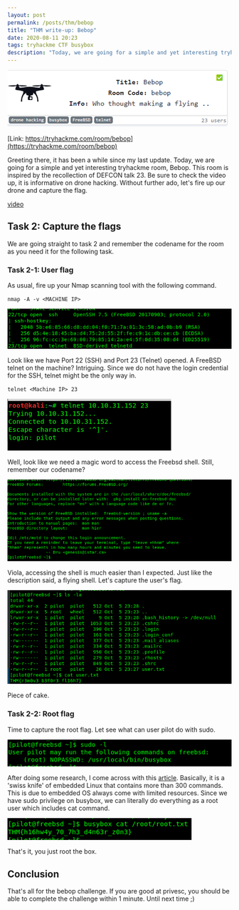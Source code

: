 ```yaml
---
layout: post
permalink: /posts/thm/bebop
title: "THM write-up: Bebop"
date: 2020-08-11 20:23
tags: tryhackme CTF busybox
description: "Today, we are going for a simple and yet interesting tryhackme room, Bebop. This room is inspired by the recollection of DEFCON talk 23"
---
```


![titlecard](/assets/images/THM/2020-08-11-bebop/1.png)

[Link: https://tryhackme.com/room/bebop](https://tryhackme.com/room/bebop)

Greeting there, it has been a while since my last update. Today, we are going for a simple and yet interesting tryhackme room, Bebop. This room is inspired by the recollection of DEFCON talk 23. Be sure to check the video up, it is informative on drone hacking. Without further ado, let's fire up our drone and capture the flag.

[video](https://youtu.be/5CzURm7OpAA)

## Task 2: Capture the flags

We are going straight to task 2 and remember the codename for the room as you need it for the following task.

### Task 2-1: User flag

As usual, fire up your Nmap scanning tool with the following command.

```
nmap -A -v <MACHINE IP>
```

![nmap](/assets/images/THM/2020-08-11-bebop/2.png)

Look like we have Port 22 (SSH) and Port 23 (Telnet) opened. A FreeBSD telnet on the machine? Intriguing. Since we do not have the login credential for the SSH, telnet might be the only way in.

```
telnet <Machine IP> 23
```

![telnet](/assets/images/THM/2020-08-11-bebop/3.png)

Well, look like we need a magic word to access the Freebsd shell. Still, remember our codename?

![access](/assets/images/THM/2020-08-11-bebop/4.png)

Viola, accessing the shell is much easier than I expected. Just like the description said, a flying shell. Let's capture the user's flag.

![user flag](/assets/images/THM/2020-08-11-bebop/5.png)

Piece of cake.

### Task 2-2: Root flag

Time to capture the root flag. Let see what can user pilot do with sudo.

![sudo](/assets/images/THM/2020-08-11-bebop/6.png)

After doing some research, I come across with this [article](https://en.wikipedia.org/wiki/BusyBox). Basically, it is a 'swiss knife' of embedded Linux that contains more than 300 commands. This is due to embedded OS always come with limited resources. Since we have sudo privilege on busybox, we can literally do everything as a root user which includes cat command.

![root flag](/assets/images/THM/2020-08-11-bebop/7.png)

That's it, you just root the box.

## Conclusion

That's all for the bebop challenge. If you are good at privesc, you should be able to complete the challenge within 1 minute. Until next time ;)
